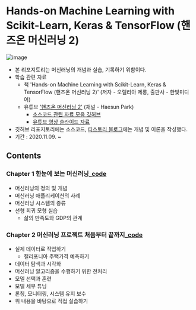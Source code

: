 # Hands-on Machine Learning with Scikit-Learn, Keras & TensorFlow (핸즈온 머신러닝 2)
![image](https://user-images.githubusercontent.com/67505208/99370340-e85bc800-2900-11eb-85e1-e4e0fcbf9722.png)
- 본 리포지토리는 머신러닝의 개념과 실습, 기록하기 위함이다.
- 학습 관련 자료
  - 책 'Hands-on Machine Learning with Scikit-Learn, Keras & TensorFlow (핸즈온 머신러닝 2)' (저자 - 오렐리아 제롱, 출판사 - 한빛미디어)
  - 유튜브 ['핸즈온 머신러닝 2'](https://www.youtube.com/playlist?list=PLJN246lAkhQjX3LOdLVnfdFaCbGouEBeb) (채널 - Haesun Park)
    - [소스코드 관련 자료 모음 깃허브](http://bit.ly/homl2-git)
    - [유튜브 영상 슬라이드 자료](http://bit.ly/homl2-slide)
- 깃허브 리포지토리에는 소스코드, [티스토리 블로그](https://5-ssssseung.tistory.com/category/Machine%20Learning)에는 개념 및 이론을 작성했다.
- 기간 : 2020.11.09. ~

## Contents
### Chapter 1 한눈에 보는 머신러닝_[code](https://github.com/OH1107/self_study/blob/master/Machine_Learning/code/01_the_machine_learning_landscape.ipynb)
- 머신러닝의 정의 및 개념
- 머신러닝 애플리케이션의 사례
- 머신러닝 시스템의 종류
- 선형 회귀 모형 실습
  - 삶의 만족도와 GDP의 관계
### Chapter 2 머신러닝 프로젝트 처음부터 끝까지_[code](https://github.com/OH1107/self_study/blob/master/Machine_Learning/code/02_end_to_end_machine_learning_project.ipynb)
- 실제 데이터로 작업하기
  - 캘리포니아 주택가격 예측하기
- 데이터 탐색과 시각화
- 머신러닝 알고리즘을 수행하기 위한 전처리
- 모델 선택과 훈련
- 모델 세부 튜닝
- 론칭, 모니터링, 시스템 유지 보수
- 위 내용을 바탕으로 직접 실습하기
